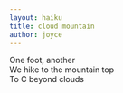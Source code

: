 ```yaml
---
layout: haiku
title: cloud mountain
author: joyce
---
```


One foot, another<br>
We hike to the mountain top<br>
To C beyond clouds<br>
